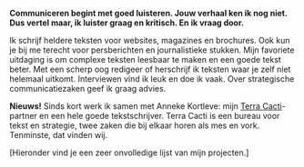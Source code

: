 **Communiceren begint met goed luisteren. Jouw verhaal ken ik nog niet. Dus vertel maar, ik luister graag en kritisch. En ik vraag door.**  

Ik schrijf heldere teksten voor websites, magazines en brochures. Ook kun je bij me terecht voor persberichten en journalistieke stukken.  Mijn favoriete uitdaging is om complexe teksten leesbaar te maken en een goede tekst beter. Met een scherp oog redigeer of herschrijf ik  teksten waar je zelf niet helemaal uitkomt. Interviewen vind ik leuk en doe ik vaak. Over strategische communicatiezaken geef ik graag advies.

**Nieuws!**
Sinds kort werk ik samen met Anneke Kortleve: mijn [Terra Cacti](http://terracacti.nl/)-partner en een hele goede tekstschrijver. Terra Cacti is een bureau voor tekst en strategie, twee zaken die bij elkaar horen als mes en vork. Tenminste, dat vinden wij. 

[Hieronder vind je een zeer onvolledige lijst van mijn projecten.] 
